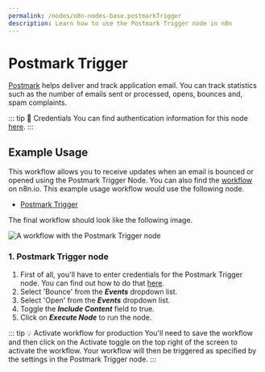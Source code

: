 ```yaml
---
permalink: /nodes/n8n-nodes-base.postmarkTrigger
description: Learn how to use the Postmark Trigger node in n8n
---
```


# Postmark Trigger

[Postmark](https://postmarkapp.com) helps deliver and track application email. You can track statistics such as the number of emails sent or processed, opens, bounces and, spam complaints.

::: tip 🔑 Credentials
You can find authentication information for this node [here](../../../credentials/Postmark/README.md).
:::

## Example Usage

This workflow allows you to receive updates when an email is bounced or opened using the Postmark Trigger Node. You can also find the [workflow](https://n8n.io/workflows/660) on n8n.io. This example usage workflow would use the following node.
- [Postmark Trigger]()

The final workflow should look like the following image.

![A workflow with the Postmark Trigger node](./workflow.png)

### 1. Postmark Trigger node

1. First of all, you'll have to enter credentials for the Postmark Trigger node. You can find out how to do that [here](../../../credentials/Postmark/README.md).
2. Select 'Bounce' from the ***Events*** dropdown list.
3. Select 'Open' from the ***Events*** dropdown list.
4. Toggle the ***Include Content*** field to true.
5. Click on ***Execute Node*** to run the node.

::: tip 💡 Activate workflow for production
You'll need to save the workflow and then click on the Activate toggle on the top right of the screen to activate the workflow. Your workflow will then be triggered as specified by the settings in the Postmark Trigger node.
:::
